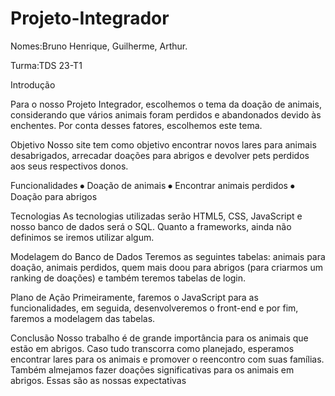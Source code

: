 # Projeto-Integrador

Nomes:Bruno Henrique, Guilherme, Arthur.

Turma:TDS 23-T1

Introdução

Para o nosso Projeto Integrador, escolhemos o tema da doação de animais, considerando que vários animais foram perdidos e abandonados devido às enchentes.
Por conta desses fatores, escolhemos este tema.

Objetivo
Nosso site tem como objetivo encontrar novos lares para animais desabrigados, arrecadar doações para abrigos e devolver pets perdidos aos seus respectivos donos.

Funcionalidades
⦁	Doação de animais
⦁	Encontrar animais perdidos
⦁	Doação para abrigos

Tecnologias
As tecnologias utilizadas serão HTML5, CSS, JavaScript e nosso banco de dados será o SQL. Quanto a frameworks, ainda não definimos se iremos utilizar algum.

Modelagem do Banco de Dados
Teremos as seguintes tabelas: animais para doação, animais perdidos, quem mais doou para abrigos (para criarmos um ranking de doações) e também teremos tabelas de login.

Plano de Ação
Primeiramente, faremos o JavaScript para as funcionalidades, em seguida, desenvolveremos o front-end e por fim, faremos a modelagem das tabelas.

Conclusão
Nosso trabalho é de grande importância para os animais que estão em abrigos. Caso tudo transcorra como planejado, esperamos encontrar lares para os animais e promover o reencontro com suas famílias.
Também almejamos fazer doações significativas para os animais em abrigos. Essas são as nossas expectativas
